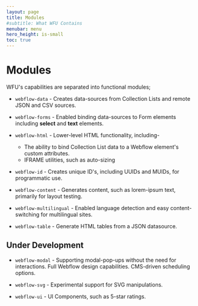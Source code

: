 ```yaml
---
layout: page
title: Modules
#subtitle: What WFU Contains
menubar: menu
hero_height: is-small
toc: true
---
```



# Modules

WFU's capabilities are separated into functional modules;

- `webflow-data` - Creates data-sources from Collection Lists and remote JSON and CSV sources.

- `webflow-forms` - Enabled binding data-sources to Form elements including **select** and **text** elements.

- `webflow-html` - Lower-level HTML functionality, including-

    - The ability to bind Collection List data to a Webflow element's custom attributes.
    - IFRAME utilities, such as auto-sizing

- `webflow-id` - Creates unique ID's, including UUIDs and MUIDs, for programmatic use.

- `webflow-content` - Generates content, such as lorem-ipsum text, primarily for layout testing.

- `webflow-multilingual` - Enabled language detection and easy content-switching for multilingual sites.

- `webflow-table` - Generate HTML tables from a JSON datasource.

## Under Development

- `webflow-modal` - Supporting modal-pop-ups without the need for interactions. Full Webflow design capabilities. CMS-driven scheduling options.

- `webflow-svg` - Experimental support for SVG manipulations.

- `webflow-ui` - UI Components, such as 5-star ratings.
